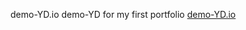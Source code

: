 demo-YD.io
demo-YD for my first portfolio
<a href="https://flyhighmk55.github.io/demo-YD/">demo-YD.io</a>
